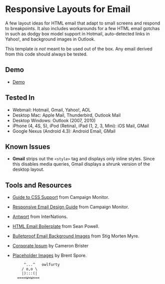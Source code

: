 # Responsive Layouts for Email

A few layout ideas for HTML email that adapt to small screens and respond to breakpoints. It also includes workarounds for a few HTML email gotchas in such as dodgy box model support in Hotmail, auto-detected links in Yahoo!, and background images in Outlook.

This template *is not* meant to be used out of the box. Any email derived from this code should always be tested.

## Demo
* [Demo](http://playground.travelbird.info/GitHub/Responsive-Email/)

## Tested In
* Webmail: Hotmail, Gmail, Yahoo!, AOL
* Desktop Mac: Apple Mail, Thunderbird, Outlook Mail
* Desktop Windows: Outlook (2007, 2010)
* iPhone (4, 4S, 5), iPod (Retina), iPad (1, 2, 3, Mini): iOS Mail, GMail
* Google Nexus (Android 4.3): Android Email, GMail

## Known Issues
* **Gmail** strips out the `<style>` tag and displays only inline styles. Since this disables media queries, Gmail displays a shrunk version of the desktop layout.

## Tools and Resources
* [Guide to CSS Support](http://www.campaignmonitor.com/css) from Campaign Monitor.
* [Responsive Email Design Guide](www.campaignmonitor.com/guides/mobile/) from Campaign Monitor.
* [Antwort](https://github.com/InterNations/antwort) from InterNations.
* [HTML Email Boilerplate](http://htmlemailboilerplate.com/) from Sean Powell.
* [Bulletproof Email Background Images](http://emailbg.net/) from Stig Morten Myre.
* [Corporate Ipsum](http://cipsum.com/) by Cameron Brister
* [Placeholder Images](http://placehold.it/) by Brent Spore.


           ^...^   owlfurty
          / o,o \
          |):::(|
        ====w=w===
